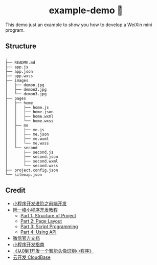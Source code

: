 <h1 align="center">example-demo 👋</h1>
<p>
</p>


This demo just an example to show you how to develop a WeiXin mini program.


## Structure

```console
.
├── README.md
├── app.js
├── app.json
├── app.wxss
├── images
│   ├── demon.jpg
│   ├── demon2.jpg
│   └── demon3.jpg
├── pages
│   ├── home
│   │   ├── home.js
│   │   ├── home.json
│   │   ├── home.wxml
│   │   └── home.wxss
│   ├── me
│   │   ├── me.js
│   │   ├── me.json
│   │   ├── me.wxml
│   │   └── me.wxss
│   └── second
│       ├── second.js
│       ├── second.json
│       ├── second.wxml
│       └── second.wxss
├── project.config.json
└── sitemap.json

```


## Credit

- [小程序开发进阶之前端开发](https://developers.weixin.qq.com/community/business/doc/00020a82e34228bdd53aafd185680d)
- [阮一峰小程序开发教程](https://github.com/ruanyf/wechat-miniprogram-demos)
  - [Part 1: Structure of Project](https://www.ruanyifeng.com/blog/2020/10/wechat-miniprogram-tutorial-part-one.html)
  - [Part 2: Page Layout](https://www.ruanyifeng.com/blog/2020/10/wechat-miniprogram-tutorial-part-two.html)
  - [Part 3: Script Programming](https://www.ruanyifeng.com/blog/2020/10/wechat-miniprogram-tutorial-part-three.html)
  - [Part 4: Using API](https://www.ruanyifeng.com/blog/2020/10/wechat-miniprogram-tutorial-part-four.html)
- [微信官方文档](https://developers.weixin.qq.com/miniprogram/dev/framework/)
- [小程序开发指南](https://developers.weixin.qq.com/ebook?action=get_post_info&docid=0008aeea9a8978ab0086a685851c0a)
- [《从0到1开发一个智能头像识别小程序》](https://www.xiaoxili.com/hi-face/docs/README.html)
- [云开发 CloudBase](https://www.cloudbase.net)

